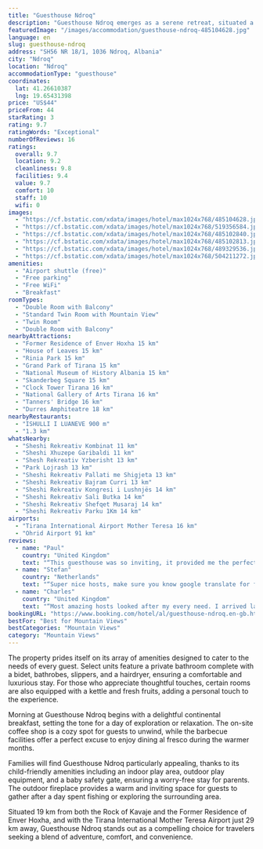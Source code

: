 ```yaml
---
title: "Guesthouse Ndroq"
description: "Guesthouse Ndroq emerges as a serene retreat, situated a mere 23 km from the Dajti Ekspres Cable Car, offering a unique blend of natural beauty and homely comfort."
featuredImage: "/images/accommodation/guesthouse-ndroq-485104628.jpg"
language: en
slug: guesthouse-ndroq
address: "SH56 NR 18/1, 1036 Ndroq, Albania"
city: "Ndroq"
location: "Ndroq"
accommodationType: "guesthouse"
coordinates:
  lat: 41.26610387
  lng: 19.65431398
price: "US$44"
priceFrom: 44
starRating: 3
rating: 9.7
ratingWords: "Exceptional"
numberOfReviews: 16
ratings:
  overall: 9.7
  location: 9.2
  cleanliness: 9.8
  facilities: 9.4
  value: 9.7
  comfort: 10
  staff: 10
  wifi: 0
images:
  - "https://cf.bstatic.com/xdata/images/hotel/max1024x768/485104628.jpg?k=4f59edfc8bd37cd5b778fae8ef074a7df023849c45bb33d471cee236d7165a2d&o=&hp=1"
  - "https://cf.bstatic.com/xdata/images/hotel/max1024x768/519356584.jpg?k=bee684b80df803e3addd164458db7e6ea2771d5e4dbb91e6cf821710692b1709&o=&hp=1"
  - "https://cf.bstatic.com/xdata/images/hotel/max1024x768/485102840.jpg?k=a6f972fb3be6049a03af95186d169b743a520cc5467a1d697f76536729a4353b&o=&hp=1"
  - "https://cf.bstatic.com/xdata/images/hotel/max1024x768/485102813.jpg?k=562356c36440607520f782f81bf187e1a411df156658152e0c8c631cd9852d88&o=&hp=1"
  - "https://cf.bstatic.com/xdata/images/hotel/max1024x768/489329536.jpg?k=39d036fa85bde98fd7b2ddca5336f4d25e7e2b4883715e7155d3e47b8d1dfd71&o=&hp=1"
  - "https://cf.bstatic.com/xdata/images/hotel/max1024x768/504211272.jpg?k=28fba18b73a7d23757cc6faa86f09c9d403038e0717d3f5f0091892479359cc1&o=&hp=1"
amenities:
  - "Airport shuttle (free)"
  - "Free parking"
  - "Free WiFi"
  - "Breakfast"
roomTypes:
  - "Double Room with Balcony"
  - "Standard Twin Room with Mountain View"
  - "Twin Room"
  - "Double Room with Balcony"
nearbyAttractions:
  - "Former Residence of Enver Hoxha 15 km"
  - "House of Leaves 15 km"
  - "Rinia Park 15 km"
  - "Grand Park of Tirana 15 km"
  - "National Museum of History Albania 15 km"
  - "Skanderbeg Square 15 km"
  - "Clock Tower Tirana 16 km"
  - "National Gallery of Arts Tirana 16 km"
  - "Tanners' Bridge 16 km"
  - "Durres Amphiteatre 18 km"
nearbyRestaurants:
  - "ISHULLI I LUANEVE 900 m"
  - "1.3 km"
whatsNearby:
  - "Sheshi Rekreativ Kombinat 11 km"
  - "Sheshi Xhuzepe Garibaldi 11 km"
  - "Shesh Rekreativ Yzberisht 13 km"
  - "Park Lojrash 13 km"
  - "Sheshi Rekreativ Pallati me Shigjeta 13 km"
  - "Sheshi Rekreativ Bajram Curri 13 km"
  - "Sheshi Rekreativ Kongresi i Lushnjës 14 km"
  - "Sheshi Rekreativ Sali Butka 14 km"
  - "Sheshi Rekreativ Shefqet Musaraj 14 km"
  - "Sheshi Rekreativ Parku 1Km 14 km"
airports:
  - "Tirana International Airport Mother Teresa 16 km"
  - "Ohrid Airport 91 km"
reviews:
  - name: "Paul"
    country: "United Kingdom"
    text: "“This guesthouse was so inviting, it provided me the perfect setting for a relaxed chilled few days escape from the city. With great caring hosts, comfortable rooms, delicious breakfast, and a relaxed atmosphere, my time with them was simply what I...”"
  - name: "Stefan"
    country: "Netherlands"
    text: "“Super nice hosts, make sure you know google translate for fun conversations.”"
  - name: "Charles"
    country: "United Kingdom"
    text: "“Most amazing hosts looked after my every need. I arrived late with a last minute booking but after I was shown my room they prepared a lovely dinner with a lot of their own homegrown products which were great. I really couldn’t have asked for...”"
bookingURL: "https://www.booking.com/hotel/al/guesthouse-ndroq.en-gb.html?aid=8035640"
bestFor: "Best for Mountain Views"
bestCategories: "Mountain Views"
category: "Mountain Views"
---
```


The property prides itself on its array of amenities designed to cater to the needs of every guest. Select units feature a private bathroom complete with a bidet, bathrobes, slippers, and a hairdryer, ensuring a comfortable and luxurious stay. For those who appreciate thoughtful touches, certain rooms are also equipped with a kettle and fresh fruits, adding a personal touch to the experience.

Morning at Guesthouse Ndroq begins with a delightful continental breakfast, setting the tone for a day of exploration or relaxation. The on-site coffee shop is a cozy spot for guests to unwind, while the barbecue facilities offer a perfect excuse to enjoy dining al fresco during the warmer months.

Families will find Guesthouse Ndroq particularly appealing, thanks to its child-friendly amenities including an indoor play area, outdoor play equipment, and a baby safety gate, ensuring a worry-free stay for parents. The outdoor fireplace provides a warm and inviting space for guests to gather after a day spent fishing or exploring the surrounding area.

Situated 19 km from both the Rock of Kavaje and the Former Residence of Enver Hoxha, and with the Tirana International Mother Teresa Airport just 29 km away, Guesthouse Ndroq stands out as a compelling choice for travelers seeking a blend of adventure, comfort, and convenience.